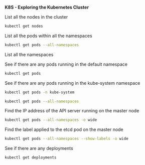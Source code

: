 **K8S - Exploring the Kubernetes Cluster**

List all the nodes in the cluster

```bash
kubectl get nodes
```

List all the pods within all the namespaces

```bash
kubectl get pods --all-namespaces
```

List all the namespaces

See if there are any pods running in the default namespace

```bash
kubectl get pods
```

See if there are any pods running in the kube-system namespace

```bash
kubectl get pods -n kube-system
```

```bash
kubectl get pods --all-namespaces
```

Find the IP address of the API server running on the master node

```bash
kubectl get pods --all-namespaces -o wide
```

Find the label applied to the etcd pod on the master node

```bash
kubectl get pods --all-namespaces --show-labels -o wide
```

See if there are any deployments

```bash
kubectl get deployments
```